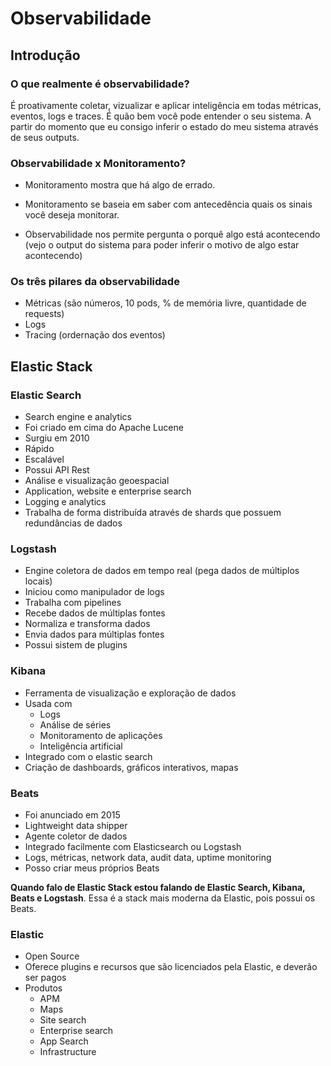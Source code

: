 # Observabilidade

## Introdução

### O que realmente é observabilidade?

É proativamente coletar, vizualizar e aplicar inteligência em todas métricas, eventos, logs e traces.
É quão bem você pode entender o seu sistema.
A partir do momento que eu consigo inferir o estado do meu sistema através de seus outputs.

### Observabilidade x Monitoramento?

- Monitoramento mostra que há algo de errado.
- Monitoramento se baseia em saber com antecedência quais os sinais você deseja monitorar.

- Observabilidade nos permite pergunta o porquê algo está acontecendo (vejo o output do sistema para poder inferir o motivo de algo estar acontecendo)

### Os três pilares da observabilidade

- Métricas (são números, 10 pods, % de memória livre, quantidade de requests)
- Logs
- Tracing (ordernação dos eventos)

## Elastic Stack

### Elastic Search

- Search engine e analytics
- Foi criado em cima do Apache Lucene
- Surgiu em 2010
- Rápido
- Escalável
- Possui API Rest
- Análise e visualização geoespacial
- Application, website e enterprise search
- Logging e analytics
- Trabalha de forma distribuída através de shards que possuem redundâncias de dados

### Logstash

- Engine coletora de dados em tempo real (pega dados de múltiplos locais)
- Iniciou como manipulador de logs
- Trabalha com pipelines
- Recebe dados de múltiplas fontes
- Normaliza e transforma dados
- Envia dados para múltiplas fontes
- Possui sistem de plugins

### Kibana

- Ferramenta de visualização e exploração de dados
- Usada com
  - Logs
  - Análise de séries
  - Monitoramento de aplicações
  - Inteligência artificial
- Integrado com o elastic search
- Criação de dashboards, gráficos interativos, mapas

### Beats

- Foi anunciado em 2015
- Lightweight data shipper
- Agente coletor de dados
- Integrado facilmente com Elasticsearch ou Logstash
- Logs, métricas, network data, audit data, uptime monitoring
- Posso criar meus próprios Beats

**Quando falo de Elastic Stack estou falando de Elastic Search, Kibana, Beats e Logstash**. Essa é a stack mais moderna da Elastic, pois possui os Beats.

### Elastic

- Open Source
- Oferece plugins e recursos que são licenciados pela Elastic, e deverão ser pagos
- Produtos
  - APM
  - Maps
  - Site search
  - Enterprise search
  - App Search
  - Infrastructure

